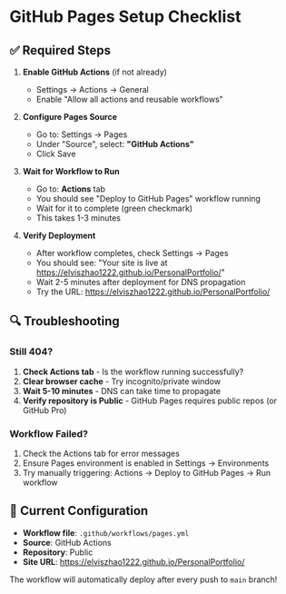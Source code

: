 # GitHub Pages Setup Checklist

## ✅ Required Steps

1. **Enable GitHub Actions** (if not already)
   - Settings → Actions → General
   - Enable "Allow all actions and reusable workflows"

2. **Configure Pages Source**
   - Go to: Settings → Pages
   - Under "Source", select: **"GitHub Actions"**
   - Click Save

3. **Wait for Workflow to Run**
   - Go to: **Actions** tab
   - You should see "Deploy to GitHub Pages" workflow running
   - Wait for it to complete (green checkmark)
   - This takes 1-3 minutes

4. **Verify Deployment**
   - After workflow completes, check Settings → Pages
   - You should see: "Your site is live at https://elviszhao1222.github.io/PersonalPortfolio/"
   - Wait 2-5 minutes after deployment for DNS propagation
   - Try the URL: https://elviszhao1222.github.io/PersonalPortfolio/

## 🔍 Troubleshooting

### Still 404?
1. **Check Actions tab** - Is the workflow running successfully?
2. **Clear browser cache** - Try incognito/private window
3. **Wait 5-10 minutes** - DNS can take time to propagate
4. **Verify repository is Public** - GitHub Pages requires public repos (or GitHub Pro)

### Workflow Failed?
1. Check the Actions tab for error messages
2. Ensure Pages environment is enabled in Settings → Environments
3. Try manually triggering: Actions → Deploy to GitHub Pages → Run workflow

## 📝 Current Configuration

- **Workflow file**: `.github/workflows/pages.yml`
- **Source**: GitHub Actions
- **Repository**: Public
- **Site URL**: https://elviszhao1222.github.io/PersonalPortfolio/

The workflow will automatically deploy after every push to `main` branch!

